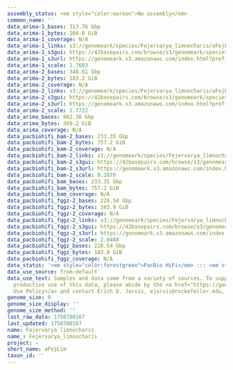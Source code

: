 ```yaml
---
assembly_status: <em style="color:maroon">No assembly</em>
common_name: ''
data_arima-1_bases: 313.76 Gbp
data_arima-1_bytes: 166.0 GiB
data_arima-1_coverage: N/A
data_arima-1_links: s3://genomeark/species/Fejervarya_limnocharis/aFejLim1/genomic_data/arima/<br>
data_arima-1_s3gui: https://42basepairs.com/browse/s3/genomeark/species/Fejervarya_limnocharis/aFejLim1/genomic_data/arima/
data_arima-1_s3url: https://genomeark.s3.amazonaws.com/index.html?prefix=species/Fejervarya_limnocharis/aFejLim1/genomic_data/arima/
data_arima-1_scale: 1.7603
data_arima-2_bases: 348.61 Gbp
data_arima-2_bytes: 183.2 GiB
data_arima-2_coverage: N/A
data_arima-2_links: s3://genomeark/species/Fejervarya_limnocharis/aFejLim2/genomic_data/arima/<br>
data_arima-2_s3gui: https://42basepairs.com/browse/s3/genomeark/species/Fejervarya_limnocharis/aFejLim2/genomic_data/arima/
data_arima-2_s3url: https://genomeark.s3.amazonaws.com/index.html?prefix=species/Fejervarya_limnocharis/aFejLim2/genomic_data/arima/
data_arima-2_scale: 1.7722
data_arima_bases: 662.36 Gbp
data_arima_bytes: 349.2 GiB
data_arima_coverage: N/A
data_pacbiohifi_bam-2_bases: 233.35 Gbp
data_pacbiohifi_bam-2_bytes: 757.2 GiB
data_pacbiohifi_bam-2_coverage: N/A
data_pacbiohifi_bam-2_links: s3://genomeark/species/Fejervarya_limnocharis/aFejLim2/genomic_data/pacbio_hifi/<br>
data_pacbiohifi_bam-2_s3gui: https://42basepairs.com/browse/s3/genomeark/species/Fejervarya_limnocharis/aFejLim2/genomic_data/pacbio_hifi/
data_pacbiohifi_bam-2_s3url: https://genomeark.s3.amazonaws.com/index.html?prefix=species/Fejervarya_limnocharis/aFejLim2/genomic_data/pacbio_hifi/
data_pacbiohifi_bam-2_scale: 0.2870
data_pacbiohifi_bam_bases: 233.35 Gbp
data_pacbiohifi_bam_bytes: 757.2 GiB
data_pacbiohifi_bam_coverage: N/A
data_pacbiohifi_fqgz-2_bases: 228.54 Gbp
data_pacbiohifi_fqgz-2_bytes: 103.9 GiB
data_pacbiohifi_fqgz-2_coverage: N/A
data_pacbiohifi_fqgz-2_links: s3://genomeark/species/Fejervarya_limnocharis/aFejLim2/genomic_data/pacbio_hifi/<br>
data_pacbiohifi_fqgz-2_s3gui: https://42basepairs.com/browse/s3/genomeark/species/Fejervarya_limnocharis/aFejLim2/genomic_data/pacbio_hifi/
data_pacbiohifi_fqgz-2_s3url: https://genomeark.s3.amazonaws.com/index.html?prefix=species/Fejervarya_limnocharis/aFejLim2/genomic_data/pacbio_hifi/
data_pacbiohifi_fqgz-2_scale: 2.0488
data_pacbiohifi_fqgz_bases: 228.54 Gbp
data_pacbiohifi_fqgz_bytes: 103.9 GiB
data_pacbiohifi_fqgz_coverage: N/A
data_status: '<em style="color:forestgreen">PacBio HiFi</em> ::: <em style="color:forestgreen">Arima</em>'
data_use_source: from-default
data_use_text: Samples and data come from a variety of sources. To support fair and
  productive use of this data, please abide by the <a href="https://genome10k.soe.ucsc.edu/data-use-policies/">Data
  Use Policy</a> and contact Erich D. Jarvis, ejarvis@rockefeller.edu, with any questions.
genome_size: 0
genome_size_display: ''
genome_size_method: ''
last_raw_data: 1750780167
last_updated: 1750780167
name: Fejervarya limnocharis
name_: Fejervarya_limnocharis
project: ~
short_name: aFejLim
taxon_id: ''
---
```

